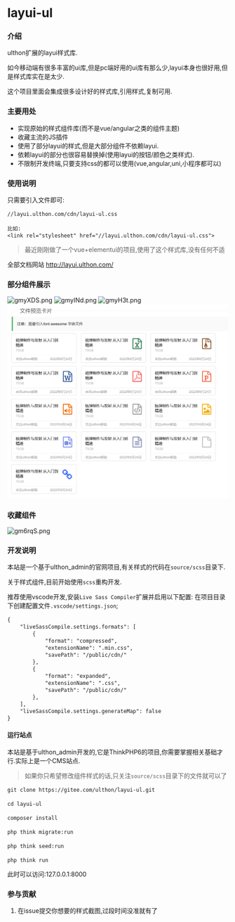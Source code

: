 # layui-ul

### 介绍
ulthon扩展的layui样式库.

如今移动端有很多丰富的ui库,但是pc端好用的ui库有那么少,layui本身也很好用,但是样式库实在是太少.

这个项目里面会集成很多设计好的样式库,引用样式,复制可用.


### 主要用处

- 实现原始的样式组件库(而不是vue/angular之类的组件主题)
- 收藏主流的JS插件
- 使用了部分layui的样式,但是大部分组件不依赖layui.
- 依赖layui的部分也很容易替换掉(使用layui的按钮/颜色之类样式).
- 不限制开发终端,只要支持css的都可以使用(vue,angular,uni,小程序都可以)

### 使用说明

只需要引入文件即可:
```
//layui.ulthon.com/cdn/layui-ul.css

比如:
<link rel="stylesheet" href="//layui.ulthon.com/cdn/layui-ul.css">
```
> 最近刚刚做了一个vue+elementui的项目,使用了这个样式库,没有任何不适

全部文档网站 http://layui.ulthon.com/

### 部分组件展示

![gmyXDS.png](https://z3.ax1x.com/2021/05/03/gmyXDS.png)
![gmyINd.png](https://z3.ax1x.com/2021/05/03/gmyINd.png)
![gmyH3t.png](https://z3.ax1x.com/2021/05/03/gmyH3t.png)
![ul-card-file](public/static/images/demo/ul-card-file.png)

### 收藏组件

![gm6rqS.png](https://z3.ax1x.com/2021/05/03/gm6rqS.png)

### 开发说明

本站是一个基于ulthon_admin的官网项目,有关样式的代码在`source/scss`目录下.

关于样式组件,目前开始使用`scss`重构开发.

推荐使用vscode开发,安装`Live Sass Compiler`扩展并启用以下配置:
在项目目录下创建配置文件`.vscode/settings.json`;
```
{
    "liveSassCompile.settings.formats": [
        {
            "format": "compressed",
            "extensionName": ".min.css",
            "savePath": "/public/cdn/"
        },
        {
            "format": "expanded",
            "extensionName": ".css",
            "savePath": "/public/cdn/"
        },
    ],
    "liveSassCompile.settings.generateMap": false
}
```

#### 运行站点

本站是基于ulthon_admin开发的,它是ThinkPHP6的项目,你需要掌握相关基础才行.实际上是一个CMS站点.

> 如果你只希望修改组件样式的话,只关注`source/scss`目录下的文件就可以了

```
git clone https://gitee.com/ulthon/layui-ul.git

cd layui-ul

composer install

php think migrate:run

php think seed:run

php think run

```
此时可以访问:127.0.0.1:8000



### 参与贡献

1.  在issue提交你想要的样式截图,过段时间没准就有了

